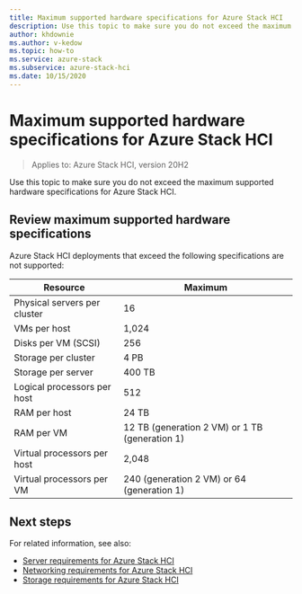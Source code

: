 ```yaml
---
title: Maximum supported hardware specifications for Azure Stack HCI
description: Use this topic to make sure you do not exceed the maximum supported hardware specifications for Azure Stack HCI.
author: khdownie
ms.author: v-kedow
ms.topic: how-to
ms.service: azure-stack
ms.subservice: azure-stack-hci
ms.date: 10/15/2020
---
```


# Maximum supported hardware specifications for Azure Stack HCI

> Applies to: Azure Stack HCI, version 20H2

Use this topic to make sure you do not exceed the maximum supported hardware specifications for Azure Stack HCI.

## Review maximum supported hardware specifications

Azure Stack HCI deployments that exceed the following specifications are not supported:

| Resource                     | Maximum |
| ---------------------------- | --------|
| Physical servers per cluster | 16      |
| VMs per host                 | 1,024   |
| Disks per VM (SCSI)          | 256     |
| Storage per cluster          | 4 PB    |
| Storage per server           | 400 TB  |
| Logical processors per host  | 512     |
| RAM per host                 | 24 TB   |
| RAM per VM                   | 12 TB (generation 2 VM) or 1 TB (generation 1)|
| Virtual processors per host  | 2,048   |
| Virtual processors per VM    | 240 (generation 2 VM) or 64 (generation 1)|

## Next steps

For related information, see also:

- [Server requirements for Azure Stack HCI](server-requirements.md)
- [Networking requirements for Azure Stack HCI](networking-requirements.md)
- [Storage requirements for Azure Stack HCI](storage-requirements.md)

